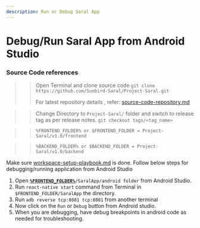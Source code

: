 ```yaml
---
description: Run or Debug Saral App
---
```


# Debug/Run Saral App from Android Studio

### Source Code references

> > Open Terminal and clone source code `git clone https://github.com/Sunbird-Saral/Project-Saral.git`
> >
> > For latest repository details , refer: [source-code-repository.md](../engage/source-code-repository.md "mention")

> > Change Directory to `Project-Saral/` folder and switch to release tag as per release notes. `git checkout tags/<tag_name>`

> > `%FRONTEND_FOLDER% or $FRONTEND_FOLDER = Project-Saral/v1.0/frontend`

> > `%BACKEND_FOLDER% or $BACKEND_FOLDER = Project-Saral/v1.0/backend`

Make sure [workspace-setup-playbook.md](workspace-setup-playbook.md "mention") is done. Follow below steps for debugging/running application from Android Studio

1. Open [**`%FRONTEND_FOLDER%`**](debug-run-saral-app-from-android-studio.md#source-code-references)`/SaralApp/android folder` from Android Studio.
2. Run `react-native start` command from Terminal in `$FRONTEND_FOLDER/SaralApp` the directory.
3. Run `adb reverse tcp:8081 tcp:8081` from another terminal
4. Now click on the `Run` or `Debug` button from Android studio.
5. When you are debugging, have debug breakpoints in android code as needed for troubleshooting.
